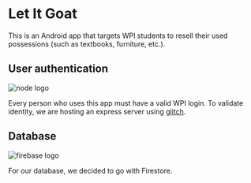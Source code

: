 # Let It Goat
This is an Android app that targets WPI students to resell their used possessions (such as textbooks, furniture, etc.).

## User authentication
![node logo](https://d2eip9sf3oo6c2.cloudfront.net/tags/images/000/000/256/square_256/nodejslogo.png)

Every person who uses this app must have a valid WPI login. To validate identity, we are hosting an express server using [glitch](https://glitch.com/).

## Database
![firebase logo](https://huang-an-sheng.gallerycdn.vsassets.io/extensions/huang-an-sheng/firebase-web-app-snippets/1.1.6/1563878238121/Microsoft.VisualStudio.Services.Icons.Default)

For our database, we decided to go with Firestore.